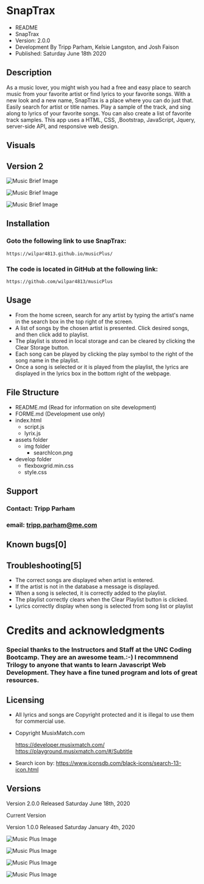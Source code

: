# SnapTrax

*   README
*   SnapTrax
*   Version: 2.0.0
*   Development By Tripp Parham, Kelsie Langston, and Josh Faison
*   Published: Saturday June 18th 2020

## Description
As a music lover, you might wish you had a free and easy place to search music from your favorite artist or find lyrics to your favorite songs.  With a new look and a new name, SnapTrax is a place where you can do just that. Easily search for artist or title names. Play a sample of the track, and sing along to lyrics of your favorite songs.  You can also create a list of favorite track samples.  This app uses a HTML, CSS, ,Bootstrap, JavaScript, Jquery, server-side API, and responsive web design.
## Visuals

## Version 2

![Music Brief Image](./assets/img/musicBrief1.png)

![Music Brief Image](./assets/img/musicBrief2.png)

![Music Brief Image](./assets/img/musicBrief3.png)

## Installation

### Goto the following link to use SnapTrax:

    https://wilpar4813.github.io/musicPlus/

### The code is located in GitHub at the following link:

    https://github.com/wilpar4813/musicPlus

## Usage
* From the home screen, search for any artist by typing the artist's name in the search box in the top right of the screen.
* A list of songs by the chosen artist is presented. Click desired songs, and then click add to playlist.
* The playlist is stored in local storage and can be cleared by clicking the Clear Storage button.
* Each song can be played by clicking the play symbol to the right of the song name in the playlist.
* Once a song is selected or it is played from the playlist, the lyrics are displayed in the lyrics box in the bottom right of the webpage.

## File Structure

* README.md (Read for information on site development)
* FORME.md (Development use only)
* index.html
    * script.js
    * lyrix.js
* assets folder
    * img folder
        * searchIcon.png
* develop folder
    * flexboxgrid.min.css
    * style.css

## Support
### Contact: Tripp Parham 
### email: tripp.parham@me.com

## Known bugs[0]

## Troubleshooting[5]
* The correct songs are displayed when artist is entered.
* If the artist is not in the database a message is displayed.
* When a song is selected, it is correctly added to the playlist.
* The playlist correctly clears when the Clear Playlist button is clicked.
* Lyrics correctly display when song is selected from song list or playlist

# Credits and acknowledgments
### Special thanks to the Instructors and Staff at the UNC Coding Bootcamp. They are an awesome team.:-) I recommnend Trilogy to anyone that wants to learn Javascript Web Development. They have a fine tuned program and lots of great resources.

## Licensing
* All lyrics and songs are Copyright protected and it is illegal to use them for commercial use.
* Copyright MusixMatch.com

    https://developer.musixmatch.com/
    https://playground.musixmatch.com/#/Subtitle

* Search icon by:
    https://www.iconsdb.com/black-icons/search-13-icon.html

## Versions

Version 2.0.0 Released Saturday June 18th, 2020

Current Version

Version 1.0.0 Released Saturday January 4th, 2020

![Music Plus Image](./assets/img/musicPlus.png)


![Music Plus Image](./assets/img/musicPlus2.png)


![Music Plus Image](./assets/img/musicPlus3.png)


![Music Plus Image](./assets/img/musicPlus4.png)
